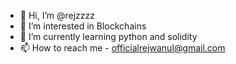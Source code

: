 - 👋 Hi, I’m @rejzzzz 
- 👀 I’m interested in Blockchains 
- 🌱 I’m currently learning python and solidity
- 📫 How to reach me - officialrejwanul@gmail.com


<!---
rejzzzz/rejzzzz is a ✨ special ✨ repository because its `README.md` (this file) appears on your GitHub profile.
You can click the Preview link to take a look at your changes.
--->
